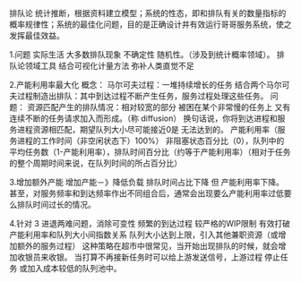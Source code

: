 排队论
    统计推断，根据资料建立模型；系统的性态，即和排队有关的数量指标的概率规律性；系统的最佳化问题，目的是正确设计并有效运行哥哥服务系统，使之发挥最佳效益。
    
1.问题
    实际生活 大多数排队现象 不确定性 随机性。（涉及到统计概率领域）。
    排队论领域工具 结合可视化计量方法 弥补人类直觉不足

2.产能利用率最大化
概念：
    马尔可夫过程：一堆持续增长的任务
    结合两个马尔可夫过程制造出排队：其中到达过程不断产生任务，服务过程处理这些任务。
问题：
    资源匹配产生的排队情况：相对较宽的部分 被困在某个非常慢的任务上 又有连续不断的任务请求加入而形成。（称 diffusion）
    换句话说，你将到达进程和服务进程资源相匹配，期望队列大小尽可能接近0是 无法达到的。
    产能利用率（服务进程的工作时间（非空闲状态下）100%） 非阻塞状态百分比（0），队列中的平均任务数（1-产能利用率），排队时间百分比（约等于产能利用率）（相对于任务的整个周期时间来说，在队列时间的所占百分比）

3.增加额外产能
    增加产能－》降低负载 排队时间占比下降 但 产能利用率下降。甚至，对服务频率和到达频率作出不同组合后，通常会出现要么产能利用率过低要么排队时间过长的情况。

4.针对 3 进退两难问题，消除可变性
    频繁的到达过程 较严格的WIP限制 有效打破产能利用率和队列大小间指数关系
    队列大小达到上限，引入其他兼职资源（或增加额外的服务过程）
    这种策略在超市中很常见，当开始出现排队的时候，就会增加收银员来收银。
    当打算不再接新任务时可以给上游发送信号，上游过程 停止任务 或加入成本较低的队列池中。
    
